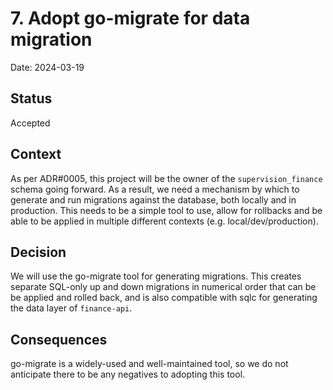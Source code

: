 # 7. Adopt go-migrate for data migration

Date: 2024-03-19

## Status

Accepted

## Context

As per ADR#0005, this project will be the owner of the `supervision_finance` schema going forward. As a result, we need
a mechanism by which to generate and run migrations against the database, both locally and in production. This needs to 
be a simple tool to use, allow for rollbacks and be able to be applied in multiple different contexts (e.g. local/dev/production).

## Decision

We will use the go-migrate tool for generating migrations. This creates separate SQL-only up and down migrations in numerical
order that can be be applied and rolled back, and is also compatible with sqlc for generating the data layer of `finance-api`.

## Consequences

go-migrate is a widely-used and well-maintained tool, so we do not anticipate there to be any negatives to adopting this tool.

